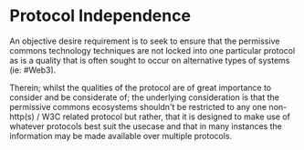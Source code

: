 # Protocol Independence

An objective desire requirement is to seek to ensure that the permissive commons technology techniques are not locked into one particular protocol as is a quality that is often sought to occur on alternative types of systems (ie: #Web3).

Therein; whilst the qualities of the protocol are of great importance to consider and be considerate of; the underlying consideration is that the permissive commons ecosystems shouldn't be restricted to any one non-http(s) / W3C related protocol but rather, that it is designed to make use of whatever protocols best suit the usecase and that in many instances the information may be made available over multiple protocols.